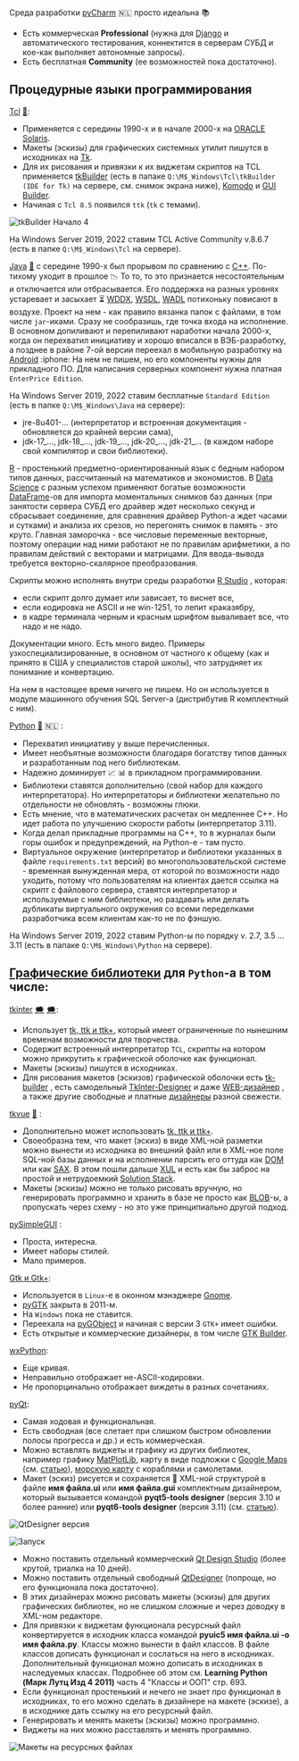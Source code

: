 Среда разработки [pyCharm](https://en.wikipedia.org/wiki/PyCharm) :netherlands: просто идеальна :books:
 - Есть коммерческая **Professional** (нужна для [Django](https://en.wikipedia.org/wiki/Django_(web_framework)) и автоматического тестирования, коннектится в серверам СУБД и кое-как выполняет автономные запросы).
 - Есть бесплатная **Community** (ее возможностей пока достаточно).

## Процедурные языки программирования

[Tcl](https://en.wikipedia.org/wiki/Tcl "Описание") [💬](https://www.tcl.tk/about/language.html "Делал некоторые графические оболочки с помощью среды разработки tkBuilder"):
 - Применяется с середины 1990-х и в начале 2000-х на [ORACLE Solaris](https://en.wikipedia.org/wiki/Oracle_Solaris).
 - Макеты (эскизы) для графических системных утилит пишутся в исходниках на [Tk](https://en.wikipedia.org/wiki/Tk_(software)).
 - Для их рисования и привязки к их виджетам скриптов на TCL применяется [tkBuilder](https://sourceforge.net/projects/tkbuilder84/) (есть в папаке `Q:\M$_Windows\Tcl\tkBuilder (IDE for Tk)` на сервере, см. снимок экрана ниже), [Komodo](https://www.activestate.com/products/komodo-ide/) и [GUI Builder](https://spectcl.sourceforge.net/).
 - Начиная с `Tcl 8.5` появился `ttk` (`tk` с темами).

![tkBuilder Начало 4](https://user-images.githubusercontent.com/104857185/219376538-1686668f-58e8-41e1-b9ff-a7f55ed34eaf.png)

На Windows Server 2019, 2022 ставим TCL Active Community v.8.6.7 (есть в папке `Q:\M$_Windows\Tcl` на сервере).

[Java](https://en.wikipedia.org/wiki/Java_(programming_language) "Начал изучать его вместе с Python-ом и вскоре понял, что Python значительно лучше и полностью перешел на него.") [💬](https://www.java.com/ru/) с середине 1990-х был прорывом по сравнению с [C++](https://en.wikipedia.org/wiki/C%2B%2B). По-тихому уходит в прошлое :chart_with_downwards_trend: То то, то это признается несостоятельным и отключается или отбрасывается. Его поддержка на разных уровнях устаревает и засыхает :hourglass_flowing_sand: [WDDX](https://en.wikipedia.org/wiki/WDDX), [WSDL](https://en.wikipedia.org/wiki/Web_Services_Description_Language), [WADL](https://en.wikipedia.org/wiki/Web_Application_Description_Language) потихоньку повисают в воздухе. Проект на нем - как правило вязанка папок с файлами, в том числе `jar`-иками. Сразу не сообразишь, где точка входа на исполнение. В основном допиливают и перепиливают наработки начала 2000-х, когда он перехватил инициативу и хорошо вписался в ВЭБ-разработку, а позднее в районе 7-ой версии переехал в мобильную разработку на [Android](https://en.wikipedia.org/wiki/Android_(operating_system)) :iphone: На нем не пишем, но его компоненты нужны для прикладного ПО. Для написания серверных компонент нужна платная `EnterPrice Edition`.

На Windows Server 2019, 2022 ставим бесплатные `Standard Edition` (есть в папке `Q:\M$_Windows\Java` на сервере):
 - jre-8u401-... (интерпретатор и встроенная документация - обновляется до крайней версии сама),
 - jdk-17_..., jdk-18_..., jdk-19_..., jdk-20_..., jdk-21_... (в каждом наборе свой компилятор и свои библиотеки).

[R](https://en.wikipedia.org/wiki/R_(programming_language) "Пробовал его для расчетов данных с SQL Server-а") - простенький предметно-ориентированный язык с бедным набором типов данных, рассчитанный на математиков и экономистов. В [Data Science](https://en.wikipedia.org/wiki/Data_science) с разным успехом применяют богатые возможности [DataFrame](https://www.rdocumentation.org/packages/base/versions/3.6.2/topics/data.frame)-ов для импорта моментальных снимков баз данных (при занятости сервера СУБД его драйвер ждет несколько секунд и сбрасывает соединение, для сравнения драйвер Python-а ждет часами и сутками) и анализа их срезов, но перегонять снимок в память - это круто. Главная заморочка - все числовые переменные векторные, поэтому операции над ними работают не по правилам арифметики, а по правилам действий с векторами и матрицами. Для ввода-вывода требуется векторно-скалярное преобразования.

Скрипты можно исполнять внутри среды разработки [R Studio](https://en.wikipedia.org/wiki/RStudio) , которая:
 - если скрипт долго думает или зависает, то виснет все,
 - если кодировка не ASCII и не win-1251, то лепит краказябру,
 - в кадре терминала черным и красным шрифтом вываливает все, что надо и не надо.

Документации много. Есть много видео. Примеры узкоспециализированные, в основном от частного к общему (как и принято в США у специалистов старой школы), что затрудняет их понимание и конвертацию.

На нем в настоящее время ничего не пишем. Но он используется в модуле машинного обучения SQL Server-а (дистрибутив R комплектный с ним).

[Python](https://en.wikipedia.org/wiki/Python_(programming_language)) [💬](https://www.python.org/ "Сайт загрузки") 🇳🇱 :
 - Перехватил инициативу у выше перечисленных.
 - Имеет необъятные возможности благодаря богатству типов данных и разработанным под него библиотекам.
 - Надежно доминирует :chart_with_upwards_trend: :bar_chart: в прикладном программировании.
 - Библиотеки ставятся дополнительно (свой набор для каждого интерпретатора). Но интерпретаторы и библиотеки желательно по отдельности не обновлять - возможны глюки. 
 - Есть мнение, что в математических расчетах он медленнее C++. Но идет работа по улучшению скорости работы (интерпретатор 3.11).
 - Когда делал прикладные программы на C++, то в журналах были горы ошибок и предупреждений, на Python-е - там пусто.
 - Виртуальное окружение (интерпретатор и библиотеки указанных в файле `requirements.txt` версий) во многопользовательской системе - временная вынужденная мера, от которой по возможности надо уходить, потому что пользователям на клиентах дается ссылка на скрипт с файлового сервера, ставятся интерпретатор и используемые с ним библиотеки, но раздавать или делать дубликаты виртуального окружения со всеми переделками разработчика всем клиентам как-то не по фэншую.

На Windows Server 2019, 2022 ставим Python-ы по порядку v. 2.7, 3.5 ... 3.11 (есть в папаке `Q:\M$_Windows\Python` на сервере).

## [Графические библиотеки](https://en.wikipedia.org/wiki/Software_framework) для `Python`-а в том числе:

[tkinter](https://en.wikipedia.org/wiki/Tkinter) [🗯️](https://docs.python.org/3/library/tkinter.html) [🗯️](https://ru.wikibooks.org/wiki/GUI_Help/Tkinter_book):
 - Использует [tk, ttk и ttk+](https://en.wikipedia.org/wiki/Tk_(software)), который имеет ограниченные по нынешним временам возможности для творчества. 
 - Содержит встроенный интерпретатор `TCL`, скрипты на котором можно прикрутить к графической оболочке как функционал.
 - Макеты (эскизы) пишутся в исходниках.
 - Для рисования макетов (эскизов) графической оболочки есть [tk-builder](https://pypi.org/project/tk-builder) , есть самодельный [TkInter-Designer](https://github.com/ParthJadhav/Tkinter-Designer) и даже [WEB-дизайнер](https://visualtk.com/) , а также другие свободные и платные [дизайнеры](https://stackoverflow.com/questions/14142194/is-there-a-gui-design-app-for-the-tkinter-grid-geometry) разной свежести.

[tkvue](https://pypi.org/project/tkvue) [💬](https://gitlab.com/ikus-soft/tkvue) :
 - Дополнительно может использовать [tk, ttk и ttk+](https://en.wikipedia.org/wiki/Tk_(software)).
 - Своеобразна тем, что макет (эскиз) в виде XML-ной разметки можно вынести из исходника во внешний файл или в XML-ное поле SQL-ной базы данных и на исполнении парсить его оттуда как [DOM](https://en.wikipedia.org/wiki/Document_Object_Model) или как [SAX](https://en.wikipedia.org/wiki/Simple_API_for_XML). В этом пошли дальше [XUL](https://ru.wikipedia.org/wiki/XUL) и есть как бы заброс на простой и нетрудоемкий [Solution Stack](https://en.wikipedia.org/wiki/Solution_stack).
 - Макеты (эскизы) можно не только рисовать вручную, но генерировать программно и хранить в базе не просто как [BLOB](https://en.wikipedia.org/wiki/Object_storage)-ы, а пропускать через схему - но это уже принципиально другой подход.

[pySimpleGUI](https://www.pysimplegui.org/en/latest/) :
 - Проста, интересна.
 - Имеет наборы стилей.
 - Мало примеров. 

[Gtk и Gtk+](https://en.wikipedia.org/wiki/GTK):
 - Используется в `Linux`-е в оконном мэнэджере [Gnome](https://en.wikipedia.org/wiki/GNOME).
 - [pyGTK](https://en.wikipedia.org/wiki/PyGTK) закрыта в 2011-м.
 - На `Windows` пока не ставится.
 - Переехала на [pyGObject](https://pygobject.readthedocs.io/en/latest/) и начиная с версии 3 `GTK+` имеет ошибки.
 - Есть открытые и коммерческие дизайнеры, в том числе [GTK Builder](https://docs.gtk.org/gtk3/class.Builder.html).

[wxPython](https://en.wikipedia.org/wiki/WxPython):
 - Еще кривая.
 - Неправильно отображает не-ASCII-кодировки.
 - Не пропорцинально отображает виждеты в разных сочетаниях.

[pyQt](https://en.wikipedia.org/wiki/Qt_(software)):
 - Самая ходовая и функциональная.
 - Есть свободная (все слетает при слишком быстром обновлении полосы прогресса и др.) и есть коммерческая.
 - Можно вставлять виджеты и графику из других библиотек, например графику [MatPlotLib](https://en.wikipedia.org/wiki/Matplotlib), карту в виде подложки с [Google Maps](https://en.wikipedia.org/wiki/Google_Maps) (см. [статью](https://stackoverflow.com/questions/62835189/how-to-show-google-map-in-my-qtgui-using-pyqt5-qwebkitwidgets)), [морскую карту](https://www.marinetraffic.com/ru/ais/home/centerx:-12.0/centery:25.0/zoom:4) с кораблями и самолетами.
 - Макет (эскиз) рисуется и сохраняется :floppy_disk: XML-ной структурой в файле __имя файла.ui__ или __имя файла.gui__ комплектным дизайнером, который вызывается командой **pyqt5-tools designer** (версия 3.10 и более ранние) или **pyqt6-tools designer** (версия 3.11) (см. [статью](https://stackoverflow.com/questions/72060996/cannot-install-pyqt6-tools-in-python-3-11-on-windows)).

![QtDesigner версия](https://github.com/tsv19su254052/tsv19su254052/assets/104857185/cdd17d20-da5a-4a4d-b121-63ed6bb66fdd)

![Запуск](https://github.com/tsv19su254052/tsv19su254052/assets/104857185/cbdcbee4-ecc3-4277-9201-26d0d0df95e0)

 - Можно поставить отдельный коммерческий [Qt Design Studio](https://www.qt.io/product/ui-design-tools) (более крутой, триалка на 10 дней).
 - Можно поставить отдельный свободный [QtDesigner](https://build-system.fman.io/qt-designer-download) (попроще, но его функционала пока достаточно).
 - В этих дизайнерах можно рисовать макеты (эскизы) для других графических библиотек, но не слишком сложные и через доводку в XML-ном редакторе.
 - Для привязки к виджетам функционала ресурсный файл конвертируется в исходник класса командой **pyuic5  __имя файла.ui__ -o __имя файла.py__**. Классы можно вынести в файл классов. В файле классов дописать функционал и сослаться на него в исходниках. Дополнительный функционал можно дописать в исходниках в наследуемых классах. Подробнее об этом см. **Learning Python (Марк Лутц Изд 4 2011)** часть 4 "Классы и ООП" стр. 693.
 - Если функционал простенький и нечего не знает про функционал в исходниках, то его можно сделать в дизайнере на макете (эскизе), а в исходнике дать ссылку на его ресурсный файл.
 - Генерировать и менять макеты (эскизы) можно программно.
 - Виджеты на них можно расставлять и менять программно.

![Макеты на ресурсных файлах](https://github.com/tsv19su254052/tsv19su254052/assets/104857185/1c64fd4b-19f8-4f55-8162-5dbe4154576b)
